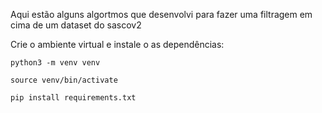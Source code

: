Aqui estão alguns algortmos que desenvolvi para fazer uma filtragem em cima de um dataset do sascov2



Crie o ambiente virtual e instale o as dependências:

    python3 -m venv venv

    source venv/bin/activate
    
    pip install requirements.txt 